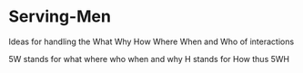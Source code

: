 # Serving-Men
Ideas for handling the What Why How Where When and Who of interactions

5W stands for what where who when and why   H stands for How    thus  5WH
